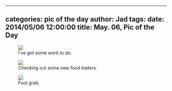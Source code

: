 
---
categories: pic of the day
author: Jad
tags: 
date: 2014/05/06 12:00:00
title: May. 06, Pic of the Day 
---

<figure>
<img src="/img/2014/05/06/img_20140506161317_medium.jpg" />
<figcaption>I've got some work to do.</figcaption>
</figure>

<figure>
<img src="/img/2014/05/06/img_20140506120811_medium.jpg" />
<figcaption>Checking out some new food trailers.</figcaption>
</figure>

<figure>
<img src="/img/2014/05/06/img_20140506165020_medium.jpg" />
<figcaption>Foot grab.</figcaption>
</figure>
